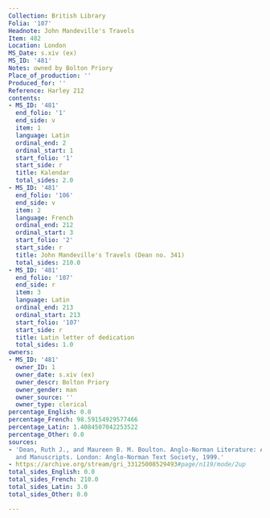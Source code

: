 ```yaml
---
Collection: British Library
Folia: '107'
Headnote: John Mandeville's Travels
Item: 482
Location: London
MS_Date: s.xiv (ex)
MS_ID: '481'
Notes: owned by Bolton Priory
Place_of_production: ''
Produced_for: ''
Reference: Harley 212
contents:
- MS_ID: '481'
  end_folio: '1'
  end_side: v
  item: 1
  language: Latin
  ordinal_end: 2
  ordinal_start: 1
  start_folio: '1'
  start_side: r
  title: Kalendar
  total_sides: 2.0
- MS_ID: '481'
  end_folio: '106'
  end_side: v
  item: 2
  language: French
  ordinal_end: 212
  ordinal_start: 3
  start_folio: '2'
  start_side: r
  title: John Mandeville's Travels (Dean no. 341)
  total_sides: 210.0
- MS_ID: '481'
  end_folio: '107'
  end_side: r
  item: 3
  language: Latin
  ordinal_end: 213
  ordinal_start: 213
  start_folio: '107'
  start_side: r
  title: Latin letter of dedication
  total_sides: 1.0
owners:
- MS_ID: '481'
  owner_ID: 1
  owner_date: s.xiv (ex)
  owner_descr: Bolton Priory
  owner_gender: man
  owner_source: ''
  owner_type: clerical
percentage_English: 0.0
percentage_French: 98.59154929577466
percentage_Latin: 1.4084507042253522
percentage_Other: 0.0
sources:
- 'Dean, Ruth J., and Maureen B. M. Boulton. Anglo-Norman Literature: A Guide to Texts
  and Manuscripts. London: Anglo-Norman Text Society, 1999.'
- https://archive.org/stream/gri_33125008529493#page/n119/mode/2up
total_sides_English: 0.0
total_sides_French: 210.0
total_sides_Latin: 3.0
total_sides_Other: 0.0

---
```

